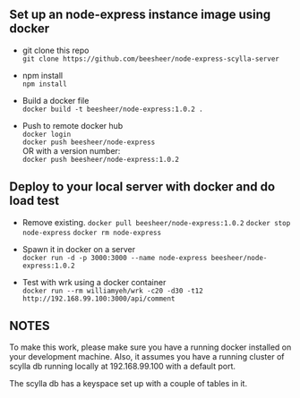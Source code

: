 ## Set up an node-express instance image using docker
- git clone this repo  
```git clone https://github.com/beesheer/node-express-scylla-server```

- npm install  
```npm install```

- Build a docker file  
```docker build -t beesheer/node-express:1.0.2 .```

- Push to remote docker hub  
```docker login```  
```docker push beesheer/node-express```  
OR with a version number:   
```docker push beesheer/node-express:1.0.2```

## Deploy to your local server with docker and do load test
- Remove existing.
```docker pull beesheer/node-express:1.0.2```
```docker stop node-express```
```docker rm node-express```

- Spawn it in docker on a server  
```docker run -d -p 3000:3000 --name node-express beesheer/node-express:1.0.2```

- Test with wrk using a docker container  
```docker run --rm williamyeh/wrk -c20 -d30 -t12 http://192.168.99.100:3000/api/comment```

## NOTES
To make this work, please make sure you have a running docker installed on your development machine. Also, it assumes you have a running cluster of scylla db running locally at 192.168.99.100 with a default port. 

The scylla db has a keyspace set up with a couple of tables in it.
